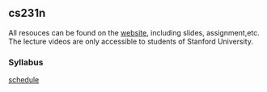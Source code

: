 ## cs231n 
All resouces can be found on the [website](https://cs231n.stanford.edu/index.html), including slides, assignment,etc. The lecture videos are only accessible to students of Stanford University.

### Syllabus
[schedule](https://cs231n.stanford.edu/schedule.html)
